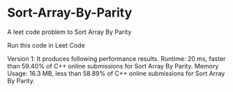 # Sort-Array-By-Parity
A leet code problem to Sort Array By Parity

Run this code in Leet Code

Version 1:
It produces following performance results.
Runtime: 20 ms, faster than 59.40% of C++ online submissions for Sort Array By Parity.
Memory Usage: 16.3 MB, less than 58.89% of C++ online submissions for Sort Array By Parity.

